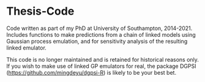 # Thesis-Code
Code written as part of my PhD at University of Southampton, 2014-2021. Includes functions to make predictions from a chain of linked models using Gaussian process emulation, and for sensitivity analysis of the resulting linked emulator.

This code is no longer maintained and is retained for historical reasons only. If you wish to make use of linked GP emulators for real, the package DGPSI (https://github.com/mingdeyu/dgpsi-R) is likely to be your best bet.
